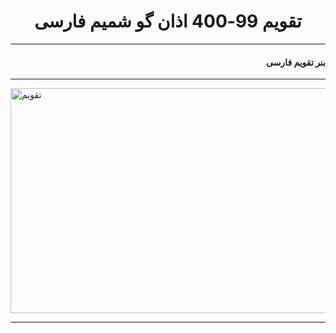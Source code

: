 <h1 align = "center">تقویم 99-400 اذان گو شمیم فارسی</h1><hr/>
<h4 align = "right" dir = "rtl"> بنر تقویم فارسی</h4><hr/>
<img src = "https://b2n.ir/890387" width ="900px" height = "360px" alt = "تقویم"/><hr/>




